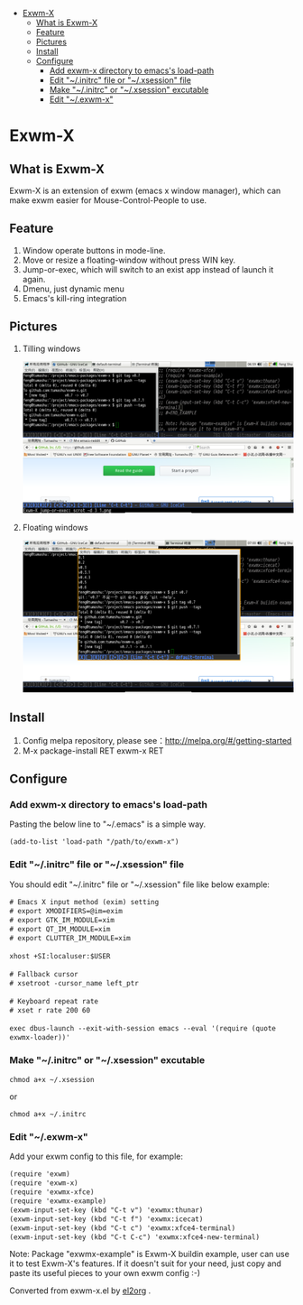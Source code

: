 - [Exwm-X](#orgfe5ddb0)
  - [What is Exwm-X](#orgb25cba9)
  - [Feature](#org40a12dc)
  - [Pictures](#org7959073)
  - [Install](#org6cf867a)
  - [Configure](#orga5029c7)
    - [Add exwm-x directory to emacs's load-path](#org2dd604d)
    - [Edit "~/.initrc" file or "~/.xsession" file](#org8449ee8)
    - [Make "~/.initrc" or "~/.xsession" excutable](#org5b46c76)
    - [Edit "~/.exwm-x"](#orgd427192)


<a id="orgfe5ddb0"></a>

# Exwm-X


<a id="orgb25cba9"></a>

## What is Exwm-X

Exwm-X is an extension of exwm (emacs x window manager), which can make exwm easier for Mouse-Control-People to use.


<a id="org40a12dc"></a>

## Feature

1.  Window operate buttons in mode-line.
2.  Move or resize a floating-window without press WIN key.
3.  Jump-or-exec, which will switch to an exist app instead of launch it again.
4.  Dmenu, just dynamic menu
5.  Emacs's kill-ring integration


<a id="org7959073"></a>

## Pictures

1.  Tilling windows

    ![img](./snapshots/tilling-window.png)

2.  Floating windows

    ![img](./snapshots/floating-window.png)


<a id="org6cf867a"></a>

## Install

1.  Config melpa repository, please see：<http://melpa.org/#/getting-started>
2.  M-x package-install RET exwm-x RET


<a id="orga5029c7"></a>

## Configure


<a id="org2dd604d"></a>

### Add exwm-x directory to emacs's load-path

Pasting the below line to "~/.emacs" is a simple way.

    (add-to-list 'load-path "/path/to/exwm-x")


<a id="org8449ee8"></a>

### Edit "~/.initrc" file or "~/.xsession" file

You should edit "~/.initrc" file or "~/.xsession" file like below example:

    # Emacs X input method (exim) setting
    # export XMODIFIERS=@im=exim
    # export GTK_IM_MODULE=xim
    # export QT_IM_MODULE=xim
    # export CLUTTER_IM_MODULE=xim

    xhost +SI:localuser:$USER

    # Fallback cursor
    # xsetroot -cursor_name left_ptr

    # Keyboard repeat rate
    # xset r rate 200 60

    exec dbus-launch --exit-with-session emacs --eval '(require (quote exwmx-loader))'


<a id="org5b46c76"></a>

### Make "~/.initrc" or "~/.xsession" excutable

    chmod a+x ~/.xsession

or

    chmod a+x ~/.initrc


<a id="orgd427192"></a>

### Edit "~/.exwm-x"

Add your exwm config to this file, for example:

    (require 'exwm)
    (require 'exwm-x)
    (require 'exwmx-xfce)
    (require 'exwmx-example)
    (exwm-input-set-key (kbd "C-t v") 'exwmx:thunar)
    (exwm-input-set-key (kbd "C-t f") 'exwmx:icecat)
    (exwm-input-set-key (kbd "C-t c") 'exwmx:xfce4-terminal)
    (exwm-input-set-key (kbd "C-t C-c") 'exwmx:xfce4-new-terminal)

Note: Package "exwmx-example" is Exwm-X buildin example, user can use it to test Exwm-X's features. If it doesn't suit for your need, just copy and paste its useful pieces to your own exwm config :-)


Converted from exwm-x.el by [el2org](https://github.com/tumashu/el2org) .